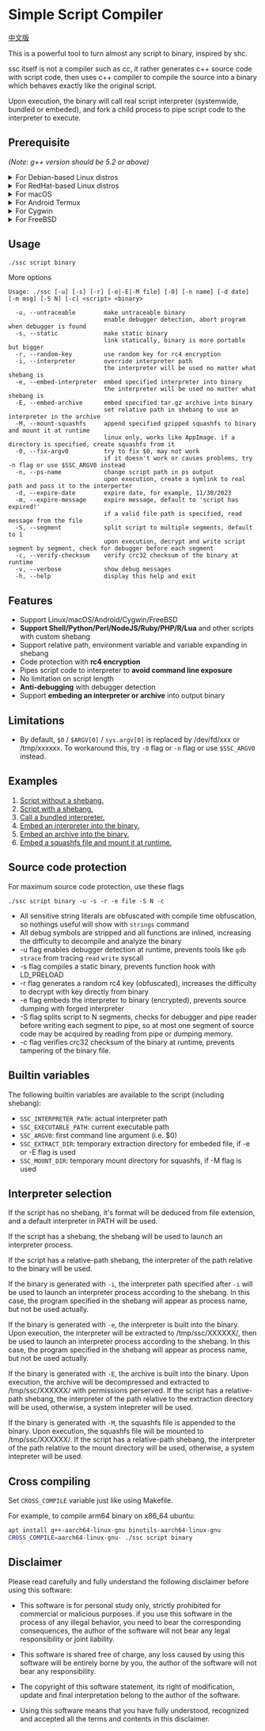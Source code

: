 # Simple Script Compiler

[中文版](https://github.com/liberize/ssc/blob/master/README_zh_CN.md)

This is a powerful tool to turn almost any script to binary, inspired by shc.

ssc itself is not a compiler such as cc, it rather generates c++ source code with script code, then uses c++ compiler to compile the source into a binary which behaves exactly like the original script.

Upon execution, the binary will call real script interpreter (systemwide, bundled or embeded), and fork a child process to pipe script code to the interpreter to execute.

## Prerequisite

*(Note: g++ version should be 5.2 or above)*

<details>
<summary>For Debian-based Linux distros</summary>
<p>

* g++, perl, binutils
* libc-dev, libstdc++-dev (only required by -s flag)
* libz-dev (only required by -E flag)
* libz-dev, libfuse-dev, git, gcc, make, automake, autoconf, pkg-config, libtool, squashfs-tools (only required by -M flag)

</p>
</details>

<details>
<summary>For RedHat-based Linux distros</summary>
<p>

* g++, perl, binutils
* glibc-static, libstdc++-static (only required by -s flag)
* zlib-devel (only required by -E flag)
* zlib-devel, fuse-devel, git, gcc, make, automake, autoconf, pkgconfig, libtool, squashfs-tools (only required by -M flag)

</p>
</details>

<details>
<summary>For macOS</summary>
<p>

* Xcode command line tools

</p>
</details>

<details>
<summary>For Android Termux</summary>
<p>

* g++, perl, binutils, libandroid-wordexp
* libandroid-wordexp-static, ndk-multilib-native-static (only required by -s flag)

</p>
</details>

<details>
<summary>For Cygwin</summary>
<p>

* gcc-g++, perl, binutils

</p>
</details>

<details>
<summary>For FreeBSD</summary>
<p>

* gcc, binutils

</p>
</details>

## Usage

```bash
./ssc script binary
```

More options

```
Usage: ./ssc [-u] [-s] [-r] [-e|-E|-M file] [-0] [-n name] [-d date] [-m msg] [-S N] [-c] <script> <binary>

  -u, --untraceable        make untraceable binary
                           enable debugger detection, abort program when debugger is found
  -s, --static             make static binary
                           link statically, binary is more portable but bigger
  -r, --random-key         use random key for rc4 encryption
  -i, --interpreter        override interpreter path
                           the interpreter will be used no matter what shebang is
  -e, --embed-interpreter  embed specified interpreter into binary
                           the interpreter will be used no matter what shebang is
  -E, --embed-archive      embed specified tar.gz archive into binary
                           set relative path in shebang to use an interpreter in the archive
  -M, --mount-squashfs     append specified gzipped squashfs to binary and mount it at runtime
                           linux only, works like AppImage. if a directory is specified, create squashfs from it
  -0, --fix-argv0          try to fix $0, may not work
                           if it doesn't work or causes problems, try -n flag or use $SSC_ARGV0 instead
  -n, --ps-name            change script path in ps output
                           upon execution, create a symlink to real path and pass it to the interperter
  -d, --expire-date        expire date, for example, 11/30/2023
  -m, --expire-message     expire message, default to 'script has expired!'
                           if a valid file path is specified, read message from the file
  -S, --segment            split script to multiple segments, default to 1
                           upon execution, decrypt and write script segment by segment, check for debugger before each segment
  -c, --verify-checksum    verify crc32 checksum of the binary at runtime
  -v, --verbose            show debug messages
  -h, --help               display this help and exit
```

## Features

* Support Linux/macOS/Android/Cygwin/FreeBSD
* **Support Shell/Python/Perl/NodeJS/Ruby/PHP/R/Lua** and other scripts with custom shebang
* Support relative path, environment variable and variable expanding in shebang
* Code protection with **rc4 encryption**
* Pipes script code to interpreter to **avoid command line exposure**
* No limitation on script length
* **Anti-debugging** with debugger detection
* Support **embeding an interpreter or archive** into output binary

## Limitations

* By default, `$0` / `$ARGV[0]` / `sys.argv[0]` is replaced by /dev/fd/xxx or /tmp/xxxxxx. To workaround this, try `-0` flag or `-n` flag or use `$SSC_ARGV0` instead.

## Examples

1. [Script without a shebang.](https://github.com/liberize/ssc/tree/master/examples/1_without_shebang)
2. [Script with a shebang.](https://github.com/liberize/ssc/tree/master/examples/2_with_shebang)
3. [Call a bundled interpreter.](https://github.com/liberize/ssc/tree/master/examples/3_bundle_interpreter)
4. [Embed an interpreter into the binary.](https://github.com/liberize/ssc/tree/master/examples/4_embed_interpreter)
5. [Embed an archive into the binary.](https://github.com/liberize/ssc/tree/master/examples/5_embed_archive)
6. [Embed a squashfs file and mount it at runtime.](https://github.com/liberize/ssc/tree/master/examples/6_mount_squashfs)

## Source code protection

For maximum source code protection, use these flags
```
./ssc script binary -u -s -r -e file -S N -c
```

* All sensitive string literals are obfuscated with compile time obfuscation, so nothings useful will show with `strings` command
* All debug symbols are stripped and all functions are inlined, increasing the difficulty to decompile and analyze the binary
* -u flag enables debugger detection at runtime, prevents tools like `gdb` `strace` from tracing `read` `write` syscall
* -s flag compiles a static binary, prevents function hook with LD_PRELOAD
* -r flag generates a random rc4 key (obfuscated), increases the difficulty to decrypt with key directly from binary
* -e flag embeds the interpreter to binary (encrypted), prevents source dumping with forged interpreter
* -S flag splits script to N segments, checks for debugger and pipe reader before writing each segment to pipe, so at most one segment of source code may be acquired by reading from pipe or dumping memory.
* -c flag verifies crc32 checksum of the binary at runtime, prevents tampering of the binary file.

## Builtin variables

The following builtin variables are available to the script (including shebang):

* `SSC_INTERPRETER_PATH`: actual interpreter path
* `SSC_EXECUTABLE_PATH`: current executable path
* `SSC_ARGV0`: first command line argument (i.e. $0)
* `SSC_EXTRACT_DIR`: temporary extraction directory for embeded file, if -e or -E flag is used
* `SSC_MOUNT_DIR`: temporary mount directory for squashfs, if -M flag is used

## Interpreter selection

If the script has no shebang, it's format will be deduced from file extension, and a default interpreter in PATH will be used.

If the script has a shebang, the shebang will be used to launch an interpreter process.

If the script has a relative-path shebang, the interpreter of the path relative to the binary will be used. 

If the binary is generated with `-i`, the interpreter path specified after `-i` will be used to launch an interpreter process according to the shebang. In this case, the program specified in the shebang will appear as process name, but not be used actually.

If the binary is generated with `-e`, the interpreter is built into the binary. Upon execution, the interpreter will be extracted to /tmp/ssc/XXXXXX/, then be used to launch an interpreter process according to the shebang. In this case, the program specified in the shebang will appear as process name, but not be used actually.

If the binary is generated with `-E`, the archive is built into the binary. Upon execution, the archive will be decompressed and extracted to /tmp/ssc/XXXXXX/ with permissions perserved. If the script has a relative-path shebang, the interpreter of the path relative to the extraction directory will be used, otherwise, a system intepreter will be used.

If the binary is generated with `-M`, the squashfs file is appended to the binary. Upon execution, the squashfs file will be mounted to /tmp/ssc/XXXXXX/. If the script has a relative-path shebang, the interpreter of the path relative to the mount directory will be used, otherwise, a system intepreter will be used.

## Cross compiling

Set `CROSS_COMPILE` variable just like using Makefile.

For example, to compile arm64 binary on x86_64 ubuntu:

```bash
apt install g++-aarch64-linux-gnu binutils-aarch64-linux-gnu
CROSS_COMPILE=aarch64-linux-gnu- ./ssc script binary
```

## Disclaimer

Please read carefully and fully understand the following disclaimer before using this software:

* This software is for personal study only, strictly prohibited for commercial or malicious purposes. if you use this software in the process of any illegal behavior, you need to bear the corresponding consequences, the author of the software will not bear any legal responsibility or joint liability.

* This software is shared free of charge, any loss caused by using this software will be entirely borne by you, the author of the software will not bear any responsibility.

* The copyright of this software statement, its right of modification, update and final interpretation belong to the author of the software.

* Using this software means that you have fully understood, recognized and accepted all the terms and contents in this disclaimer.
